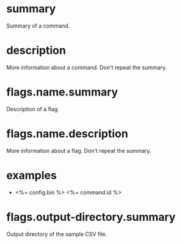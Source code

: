 # summary

Summary of a command.

# description

More information about a command. Don't repeat the summary. 

# flags.name.summary

Description of a flag.

# flags.name.description

More information about a flag. Don't repeat the summary. 

# examples

- <%= config.bin %> <%= command.id %>


# flags.output-directory.summary

Output directory of the sample CSV file.
